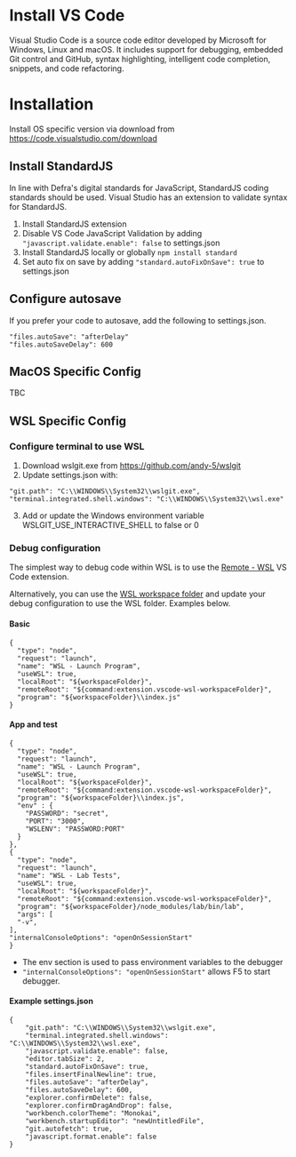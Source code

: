 # Install VS Code
Visual Studio Code is a source code editor developed by Microsoft for Windows, Linux and macOS. It includes support for debugging, embedded Git control and GitHub, syntax highlighting, intelligent code completion, snippets, and code refactoring.

# Installation
Install OS specific version via download from https://code.visualstudio.com/download

## Install StandardJS
In line with Defra's digital standards for JavaScript, StandardJS coding standards should be used.  Visual Studio has an extension to validate syntax for StandardJS.
1. Install StandardJS extension
1. Disable VS Code JavaScript Validation by adding `"javascript.validate.enable": false` to settings.json
1. Install StandardJS locally or globally
  `npm install standard`
1. Set auto fix on save by adding `"standard.autoFixOnSave": true` to settings.json

## Configure autosave
If you prefer your code to autosave, add the following to settings.json.

```
"files.autoSave": "afterDelay"
"files.autoSaveDelay": 600
```

## MacOS Specific Config
TBC

## WSL Specific Config

### Configure terminal to use WSL
1. Download wslgit.exe from https://github.com/andy-5/wslgit
1. Update settings.json with:
  ```
  "git.path": "C:\\WINDOWS\\System32\\wslgit.exe",
  "terminal.integrated.shell.windows": "C:\\WINDOWS\\System32\\wsl.exe"
  ```
3. Add or update the Windows environment variable WSLGIT_USE_INTERACTIVE_SHELL to false or 0

### Debug configuration
The simplest way to debug code within WSL is to use the [Remote - WSL](https://marketplace.visualstudio.com/items?itemName=ms-vscode-remote.remote-wsl) VS Code extension.

Alternatively, you can use the [WSL workspace folder](https://marketplace.visualstudio.com/items?itemName=lfurzewaddock.vscode-wsl-workspacefolder) and update your debug configuration to use the WSL folder.  Examples below.

#### Basic
```
{
  "type": "node",
  "request": "launch",
  "name": "WSL - Launch Program",
  "useWSL": true,
  "localRoot": "${workspaceFolder}",
  "remoteRoot": "${command:extension.vscode-wsl-workspaceFolder}",
  "program": "${workspaceFolder}\\index.js"
}
```
#### App and test
```
{
  "type": "node",
  "request": "launch",
  "name": "WSL - Launch Program",
  "useWSL": true,
  "localRoot": "${workspaceFolder}",
  "remoteRoot": "${command:extension.vscode-wsl-workspaceFolder}",
  "program": "${workspaceFolder}\\index.js",
  "env" : {
    "PASSWORD": "secret",
    "PORT": "3000",
    "WSLENV": "PASSWORD:PORT"
  }
},
{
  "type": "node",
  "request": "launch",
  "name": "WSL - Lab Tests",
  "useWSL": true,
  "localRoot": "${workspaceFolder}",
  "remoteRoot": "${command:extension.vscode-wsl-workspaceFolder}",
  "program": "${workspaceFolder}/node_modules/lab/bin/lab",
  "args": [
  "-v",
],
"internalConsoleOptions": "openOnSessionStart"
}
```
- The env section is used to pass environment variables to the debugger
- `"internalConsoleOptions": "openOnSessionStart"` allows F5 to start debugger.

#### Example settings.json
```
{
    "git.path": "C:\\WINDOWS\\System32\\wslgit.exe",
    "terminal.integrated.shell.windows": "C:\\WINDOWS\\System32\\wsl.exe",
    "javascript.validate.enable": false,
    "editor.tabSize": 2,
    "standard.autoFixOnSave": true,
    "files.insertFinalNewline": true,
    "files.autoSave": "afterDelay",
    "files.autoSaveDelay": 600,
    "explorer.confirmDelete": false,
    "explorer.confirmDragAndDrop": false,
    "workbench.colorTheme": "Monokai",
    "workbench.startupEditor": "newUntitledFile",
    "git.autofetch": true,
    "javascript.format.enable": false
}
```
